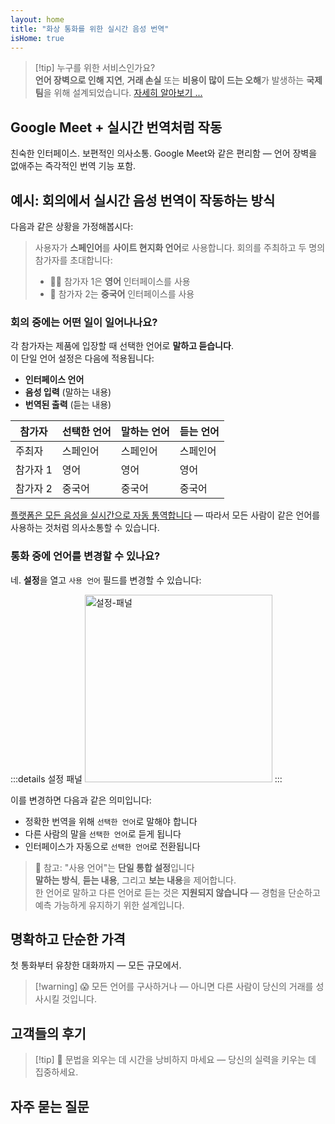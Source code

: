 ```yaml
---
layout: home
title: "화상 통화를 위한 실시간 음성 번역"
isHome: true
---
```


<HeroSection title="**모든** 언어로 만나세요" :typingSpeed="10" text="화상 통화에서 **실시간 음성 번역** — 빠르고 명확하며 국경 없는 소통.">
<NavButton buttonLabel="작동 방식" buttonClass="brand" to="/#HowItWorks" />
<NavButton buttonLabel="어시스턴트" buttonClass="alt" to="/chat" />
</HeroSection>

<span id="1"></span>
<FeatureBlock
    :card="{
      title: '번역 ≠ 이해. 다음 단계를 소개합니다.',
      details: '언어에 상관없이, 당신의 목소리는 마치 같은 언어를 사용하는 것처럼 전달되고 이해됩니다.',
      items: [
        '✧ [실시간](./product/overview/how-it-works)으로 자연스럽게, 자막이나 지연 없이.',
        '✧ AI 기반 통역으로 어조, 의도, 산업 특화 용어를 포착합니다.',
      ],
      link: './product/overview/what-is-intermind',
      src: {
        light: '/media-kit/animals-cartoon-3-2.png',
        dark: '/1d.png',
      },
      inversion: false,
    }"
  />

<span id="2"></span>
<FeatureBlock
    :card="{
      title: '회의 속의 지능',
      details: 'InterMind는 모든 다국어 통화를 명확하고 검색 가능한 지식으로 전환합니다.',
      items: [
        '✧ **무엇이든 물어보세요** — AI가 **모든 회의에서** 답을 찾아냅니다.',
        '✧ 작업, 담당자, 마감일을 자동으로 추출합니다.',
        '✧ 즉시 모든 언어로 핵심 포인트를 요약합니다.',
      ],
      link: './product/overview/how-it-works#🧩-deep-memory-deep-understanding',
      src: {
        light: '/2l.png',
        dark: '/2d.png',
      },
      inversion: true,
    }"
  />

<span id="3"></span>
<FeatureBlock
    :card="{
      title: '단순한 대화가 아닌 전문적인 회의를 위해 설계',
      details: 'InterMind는 가벼운 애드온이나 플러그인이 아닌 [전문가급 화상 회의 플랫폼](./product/overview/video-meeting-platform)입니다.',
      items: [
        '✧ 1080p 해상도, 스마트 노이즈 제거, 일정 관리, 진행 관리, 화면 공유, 녹화, 자막, 참가자 채팅, 캘린더 통합 — 모두 내장되어 있어 **바로 사용** 가능합니다.',
      ],
      link: './product/overview/video-meeting-platform',
      src: {
        light: '/3l.mp4',
        dark: '/3d.mp4',
      },
      inversion: false,
    }"
  />

<span id="4"></span>
<FeatureBlock
    :card="{
      title: '중요한 곳의 프라이버시',
      details: 'InterMind는 신뢰가 중요한 대화를 위해 설계되었습니다 — 프라이버시와 통제가 가장 중요한 곳에서.',
      items: ['✧ [프라이버시 존](./product/overview/privacy-architecture) — EU, US, SE Asia', '✧ **데이터 학습 없음**. 제3자 접근 불가.'],
      link: './product/overview/privacy-architecture',
      src: {
        light: '/4l.png',
        dark: '/4d.png',
      },
      inversion: true,
    }"
  />

> [!tip] 누구를 위한 서비스인가요?  
> **언어 장벽으로 인해 지연**, **거래 손실** 또는 **비용이 많이 드는 오해**가 발생하는 **국제 팀**을 위해 설계되었습니다. [자세히 알아보기 ...](./product/overview/markets)

## Google Meet + 실시간 번역처럼 작동

친숙한 인터페이스. 보편적인 의사소통. Google Meet와 같은 편리함 — 언어 장벽을 없애주는 즉각적인 번역 기능 포함.

<span id="HowItWorks"></span>

<FeatureCards
    :features="[
      {
        title: '무료로 가입하기',
        details: '언어를 선택하고 [계정 만들기](#Pricing).',
        icon: {
          light: '/signUp.png',
          dark: '/signUp.png',
        },
      },
      {
        title: '미팅 시작하기',
        details: '즉시 생성하거나 미리 예약하세요.',
        icon: {
          light: '/start.png',
          dark: '/start.png',
        },
      },
      {
        title: '미팅 참여하기',
        details: '링크 클릭, 이름 입력, 즉시 참여.',
        icon: {
          light: '/join.png',
          dark: '/join.png',
        },
      },
      {
        title: '자신의 언어로 말하기',
        details: '모든 사람이 자신의 언어로 말하고 들을 수 있습니다.',
        icon: {
          light: '/meeting.png',
          dark: '/meeting.png',
        },
      },
    ]"
  />

<span id="Example"></span>

## 예시: 회의에서 실시간 음성 번역이 작동하는 방식

다음과 같은 상황을 가정해봅시다:

> 사용자가 **스페인어**를 **사이트 현지화 언어**로 사용합니다. 회의를 주최하고 두 명의 참가자를 초대합니다:
>
> - 🧑‍💼 참가자 1은 **영어** 인터페이스를 사용
> - 👩 참가자 2는 **중국어** 인터페이스를 사용

### 회의 중에는 어떤 일이 일어나나요?

각 참가자는 제품에 입장할 때 선택한 언어로 **말하고 듣습니다**.  
이 단일 언어 설정은 다음에 적용됩니다:

- **인터페이스 언어**
- **음성 입력** (말하는 내용)
- **번역된 출력** (듣는 내용)

| 참가자      | 선택한 언어 | 말하는 언어 | 듣는 언어 |
| ----------- | ----------- | ----------- | --------- |
| 주최자      | 스페인어    | 스페인어    | 스페인어  |
| 참가자 1    | 영어        | 영어        | 영어      |
| 참가자 2    | 중국어      | 중국어      | 중국어    |

[플랫폼은 모든 음성을 실시간으로 자동 통역합니다](./product/overview/how-it-works) — 따라서 모든 사람이 같은 언어를 사용하는 것처럼 의사소통할 수 있습니다.

### 통화 중에 언어를 변경할 수 있나요?

네. **설정**을 열고 `사용 언어` 필드를 변경할 수 있습니다:

:::details 설정 패널
<img src="/settings.png" alt="설정-패널" width="300px" />
:::

이를 변경하면 다음과 같은 의미입니다:

- 정확한 번역을 위해 `선택한 언어`로 말해야 합니다
- 다른 사람의 말을 `선택한 언어`로 듣게 됩니다
- 인터페이스가 자동으로 `선택한 언어`로 전환됩니다

> 📌 참고: "사용 언어"는 **단일 통합 설정**입니다  
> **말하는 방식**, **듣는 내용**, 그리고 **보는 내용**을 제어합니다.  
> 한 언어로 말하고 다른 언어로 듣는 것은 **지원되지 않습니다** — 경험을 단순하고 예측 가능하게 유지하기 위한 설계입니다.

## 명확하고 단순한 가격

첫 통화부터 유창한 대화까지 — 모든 규모에서.

<span id="Pricing"></span>

<PricingPlans
    :plans="[
      {
        title: '**베이직** &nbsp 1명 사용자',
        price: '**무료**',
        details: '신용카드 불필요',
        items: [
          '**25**회 미팅',
          '**100**명 참가자 화상 미팅 [💬](#3)',
          '사용자당 **30** GB 공유 스토리지',
          '모든 미팅 검색 기능 [💬](#2)',
          '동시 통역 [💬](#1)',
        ],
      },
      {
        title: '**프로**  &nbsp 1-99명 사용자',
        price: '**$20** /월/사용자, 연간 결제',
        details: '또는 월 $25 결제',
        items: [
          '**무제한** 미팅',
          '**150**명 참가자 화상 미팅 [💬](#3)',
          '사용자당 **2** TB 공유 스토리지',
          '모든 미팅 검색 기능 [💬](#2)',
          '동시 통역 [💬](#1)',
        ],
      },
      {
        title: '**비즈니스** &nbsp 100명 이상 사용자',
        price: '**맞춤형 가격**',
        details: '프라이버시 중심 설계',
        items: [
          '**무제한** 미팅',
          '**500**명 참가자 화상 미팅 [💬](#3)',
          '사용자당 **5** TB 공유 스토리지',
          '모든 미팅 검색 기능 [💬](#2)',
          '동시 통역 [💬](#1)',
          '**프라이버시 존** [💬](#4)',
        ],
      },
    ]">
<AuthButton text="무료로 시작하기" buttonClass="brand" eventName="try_it_attempt" />
<AuthButton text="지금 구매하기" buttonClass="alt" mode="checkout" eventName="buy_now_attempt" />
<ContactForm buttonText="영업팀과 상담하기" buttonClass="alt" />
</PricingPlans>

> [!warning] 😱 모든 언어를 구사하거나 — 아니면 다른 사람이 당신의 거래를 성사시킬 것입니다.

<span id="Testimonials"></span>

## 고객들의 후기

<AutoScrollTestimonials testimonialsUrl="/testimonials.json"/>

> [!tip] 🥇 문법을 외우는 데 시간을 낭비하지 마세요 — 당신의 실력을 키우는 데 집중하세요.

## 자주 묻는 질문

<span id="FAQ"></span>

<AccordionGroup
    :items="[
      {
        q: 'InterMind는 어떤 언어로 통역을 지원하나요?',
        a: 'InterMind는 다음 19개 언어로 **실시간 통역**을 지원합니다:<br><br>- العربية (ar) – Arabic<br>- Čeština (cs) – Czech<br>- Deutsch (de) – German<br>- English (en) – English<br>- Español (es) – Spanish<br>- Français (fr) – French<br>- हिन्दी (hi) – Hindi<br>- Magyar (hu) – Hungarian<br>- Italiano (it) – Italian<br>- 日本語 (ja) – Japanese<br>- 한국어 (ko) – Korean<br>- Nederlands (nl) – Dutch<br>- Polski (pl) – Polish<br>- Português (pt) – Portuguese<br>- Русский (ru) – Russian<br>- Türkçe (tr) – Turkish<br>- 中文 (zh) – Chinese<br><br>우리는 지속적으로 이 목록을 확장하고 있으며, 주요 업데이트마다 새로운 언어가 추가됩니다.',
      },
      {
        q: '라이선스 사용자와 참가자의 차이점은 무엇인가요?',
        a: '*라이선스 사용자*는 무료 또는 유료 회의 라이선스를 보유하고 있으며 자신의 플랜 한도 내에서 회의를 예약할 수 있습니다. *참가자*는 초대받은 사람으로, **계정이나 라이선스가 필요 없으며** 어떤 기기에서든 **무료로** 접속할 수 있습니다.',
      },
      {
        q: 'InterMind 라이선스는 몇 명이 사용할 수 있나요?',
        a: '각 *라이선스 사용자*는 **무제한 회의**를 주최할 수 있습니다. 여러 팀원이 동시에 회의를 주최해야 하는 경우, 각자 개별 라이선스가 필요합니다.',
      },
      {
        q: '회의 최대 지속 시간은 얼마인가요?',
        a: '모든 플랜에서 회의는 최대 **24시간**까지 진행할 수 있습니다.',
      },
      {
        q: '주최할 수 있는 회의 횟수에 제한이 있나요?',
        a: '*무료 기본* 플랜은 **25회의 무료 회의**를 포함합니다. *Pro*와 *Business* 플랜은 더 많은 참가자와 제어 기능으로 무제한 회의를 제공합니다.',
      },
      {
        q: 'InterMind는 데이터 프라이버시와 보안을 어떻게 보장하나요?',
        a: 'InterMind는 **설계부터 프라이버시**를 고려했습니다. 모든 데이터는 선택한 **프라이버시 존** — _EU_, _US_, 또는 _Asia_ 내에서 처리되고 저장됩니다. 우리는 [**GDPR**](https://gdpr.eu), [**CCPA**](https://oag.ca.gov/privacy/ccpa), UAE PDPL을 준수하며, 귀하의 콘텐츠를 훈련이나 제3자 접근에 **절대 사용하지 않습니다**. 고급 [프라이버시 존 제어](./product/overview/privacy-architecture)는 **Business** 플랜에서 이용 가능합니다.',
      },
      {
        q: '플랜 구매 전에 InterMind를 체험해볼 수 있나요?',
        a: '물론입니다. *무료 기본* 플랜은 **25회의 무료 회의**를 포함하여 핵심 기능에 대한 전체 액세스를 제공합니다 — **동시 통역**과 **회의 검색** 포함. 신용카드가 필요 없습니다. 언제든지 업그레이드할 수 있습니다.',
      },
      {
        q: '도움이나 지원이 필요하면 어떻게 하나요?',
        a: '[헬프 센터](./resources/help)를 통해 지원을 받을 수 있습니다. *Business* 사용자는 전담 담당자와 함께 **우선 지원**을 받습니다.',
      },
      {
        q: '구독을 어떻게 관리(업그레이드, 다운그레이드 또는 취소)할 수 있나요?',
        a: '**계정 설정**을 통해 언제든지 플랜을 변경할 수 있습니다. 변경사항은 **즉시** 적용됩니다. 취소의 경우, *월간 플랜*은 청구 주기 말에 취소됩니다. *연간 플랜*은 **비례 배분된 환불**로 취소할 수 있습니다.',
      },
      {
        q: 'InterMind를 웨비나나 대규모 이벤트에 사용할 수 있나요?',
        a: '네. *Pro*와 *Business* 플랜은 **대규모 회의와 웨비나**에 이상적입니다 — *Business*에서는 최대 **500명의 참가자**를 지원합니다.',
      },
    ]"/>

<HomeFooter
    :columns="[
      {
        title: '제품',
        links: [
          { text: 'Overview', link: './product/overview/what-is-intermind' },
          { text: 'Getting Started', link: './product/guide/getting-started' },
          { text: 'Testimonials', link: '#testimonials' },
          { text: 'Pricing', link: '#Pricing' },
        ],
      },
      {
        title: '지원',
        links: [
          { text: 'Get Support', link: './resources/help' },
          { text: 'FAQ', link: '#FAQ' },
          { text: 'Service Status', link: 'https://status.mind.com/' },
          { text: 'Privacy Policy', link: './resources/company/Privacy-Policy' },
          { text: 'AI Legal Guide', link: './resources/company/Legal-Regulations-for-AI-Services' },
        ],
      },
      {
        title: '리소스',
        links: [
          { text: 'Brand Assets', link: './resources/media-kit' },
          { text: 'AI API / LLM Docs', link: 'https://mind.com/llms-full.txt' },
        ],
      },
      {
        title: '회사',
        links: [
          { text: 'About', link: './resources/company/about' },
          { text: 'Team', link: './resources/company/team' },
          { text: 'Contacts', link: './resources/company/contacts' },
        ],
      },
    ]"/>
